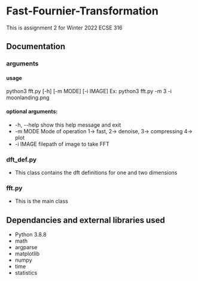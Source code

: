 # Fast-Fournier-Transformation
This is assignment 2 for Winter 2022 ECSE 316

## Documentation

### arguments
#### usage
python3 fft.py [-h] [-m MODE] [-i IMAGE]
Ex: python3 fft.py -m 3 -i moonlanding.png

#### optional arguments:
- -h, --help  show this help message and exit
- -m MODE     Mode of operation 1-> fast, 2-> denoise, 3-> compressing 4-> plot
- -i IMAGE    filepath of image to take FFT
  
### dft_def.py
- This class contains the dft definitions for one and two dimensions

### fft.py
- This is the main class

## Dependancies and external libraries used
- Python 3.8.8
- math
- argparse
- matplotlib
- numpy
- time
- statistics
